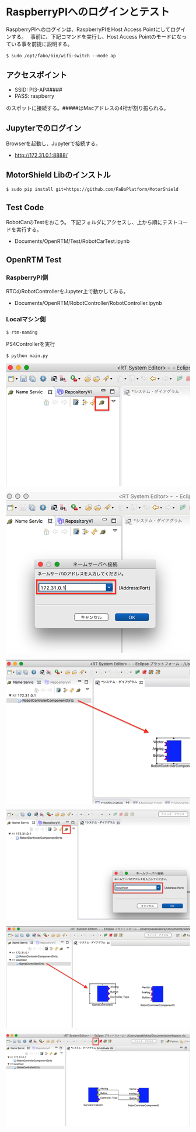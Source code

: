 # RaspberryPIへのログインとテスト

RaspberryPIへのログインは、RaspberryPIをHost Access Pointにしてログインする。　
事前に、下記コマンドを実行し、Host Access Pointのモードになっている事を前提に説明する。

```shell
$ sudo /opt/fabo/bin/wifi-switch --mode ap
```

## アクセスポイント

* SSID: PI3-AP#####
* PASS: raspberry

のスポットに接続する。#####はMacアドレスの4桁が割り振られる。

## Jupyterでのログイン

Browserを起動し、Jupyterで接続する。

* http://172.31.0.1:8888/

## MotorShield Libのインストル　

```shell
$ sudo pip install git+https://github.com/FaBoPlatform/MotorShield
```

## Test Code

RobotCarのTestをおこう。
下記フォルダにアクセスし、上から順にテストコードを実行する。

* Documents/OpenRTM/Test/RobotCarTest.ipynb

## OpenRTM Test

### RaspberryPI側

RTCのRobotControllerをJupyter上で動かしてみる。

* Documents/OpenRTM/RobotController/RobotController.ipynb

### Localマシン側

```shell
$ rtm-naming
```

PS4Controllerを実行

```shell
$ python main.py
```

![](/img/test001.png)

![](/img/test002.png)

![](/img/test003.png)

![](/img/test101.png)

![](/img/test102.png)

![](/img/test201.png)




